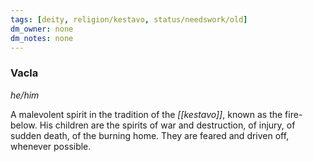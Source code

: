 ```yaml
---
tags: [deity, religion/kestavo, status/needswork/old]
dm_owner: none
dm_notes: none
---
```

### Vacla
*he/him*

A malevolent spirit in the tradition of the *[[kestavo]]*, known as the fire-below. His children are the spirits of war and destruction, of injury, of sudden death, of the burning home. They are feared and driven off, whenever possible.


